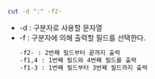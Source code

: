 ```sh
cut -d ":" -f2-
```

- -d : 구분자로 사용할 문자열
- -f : 구분자에 의해 출력할 필드를 선택한다.
  ```sh
  -f2- : 2번째 필드부터 끝까지 출력
  -f1,4 : 1번째 필드와 4번째 필드를 출력
  -f1-3 : 1번째 필드부터 3번째 필드까지 출력
  ```
